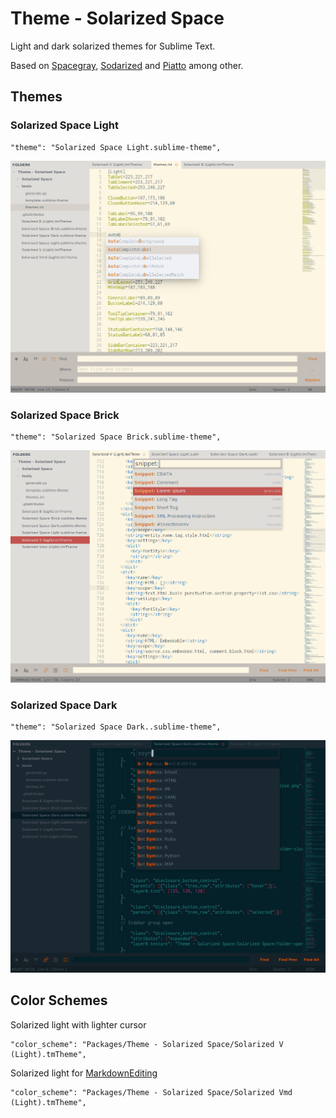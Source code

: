 Theme - Solarized Space
=======================

Light and dark solarized themes for Sublime Text.

Based on [Spacegray](https://kkga.github.io/spacegray/),
[Sodarized](https://github.com/jrolfs/sodarized) and
[Piatto](https://github.com/samuelrafo/piatto) among other.

Themes
------

### Solarized Space Light

    "theme": "Solarized Space Light.sublime-theme",

![image](images/light.png)

### Solarized Space Brick

    "theme": "Solarized Space Brick.sublime-theme",

![image](images/brick.png)

### Solarized Space Dark

    "theme": "Solarized Space Dark..sublime-theme",

![image](images/dark.png)

Color Schemes
-------------

Solarized light with lighter cursor

    "color_scheme": "Packages/Theme - Solarized Space/Solarized V (Light).tmTheme",

Solarized light for [MarkdownEditing](https://github.com/SublimeText-Markdown/MarkdownEditing)

    "color_scheme": "Packages/Theme - Solarized Space/Solarized Vmd (Light).tmTheme",

